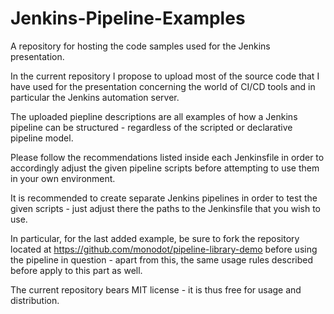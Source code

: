 # Jenkins-Pipeline-Examples
A repository for hosting the code samples used for the Jenkins presentation.

In the current repository I propose to upload most of the source code that I have used for the presentation concerning the world of CI/CD tools and in particular the Jenkins automation server. 

The uploaded piepline descriptions are all examples of how a Jenkins pipeline can be structured - regardless of the scripted or declarative pipeline model.

Please follow the recommendations listed inside each Jenkinsfile in order to accordingly adjust the given pipeline scripts before attempting to use them in your own environment.

It is recommended to create separate Jenkins pipelines in order to test the given scripts - just adjust there the paths to the Jenkinsfile that you wish to use.

In particular, for the last added example, be sure to fork the repository located at https://github.com/monodot/pipeline-library-demo before using the pipeline in question - apart from this, the same usage rules described before apply to this part as well.

The current repository bears MIT license - it is thus free for usage and distribution.
